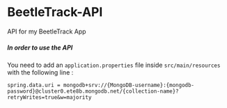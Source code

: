 # BeetleTrack-API
API for my BeetleTrack App



##### In order to use the API
  You need to add an <code>application.properties</code> file inside <code>src/main/resources</code> with the following line : 
  <p><code>spring.data.uri = mongodb+srv://{MongoDB-username}:{mongodb-password}@cluster0.ete8b.mongodb.net/{collection-name}?retryWrites=true&w=majority</code></p>
